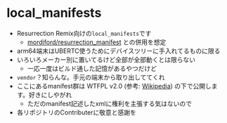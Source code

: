 # local_manifests

- Resurrection Remix向けの`local_manifests`です
    - [mordiford/resurrection_manifest](https://github.com/mordiford/resurrection_manifest) との併用を想定
- arm64端末はUBERTC使うためにデバイスツリーに手入れてるものに限る
- いろいろメーカー別に置いてるけど全部が全部動くとは限らない
    - 一応一度はビルド通した記憶があるやつだけど
- `vendor`？知らんな。手元の端末から取り出しててくれ
- ここにあるmanifest群は WTFPL v2.0 (参考: [Wikipedia](https://ja.wikipedia.org/wiki/WTFPL)) の下で公開します。好きにしやがれ
    - ただのmanifest記述したxmlに権利を主張する気はないので
- 各リポジトリのContributerに敬意と感謝を
